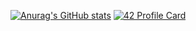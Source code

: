 [![Anurag's GitHub stats](https://github-readme-stats.vercel.app/api?username=williamollio)](https://github.com/anuraghazra/github-readme-stats)
[![42 Profile Card](https://1337-readme.vercel.app/api/profile?cursus=42cursus&dark=true&email=hide&leet_logo=hide&login=wollio)](https://profile.intra.42.fr/users/wollio)
